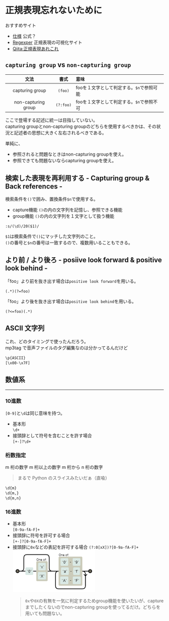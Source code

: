 # 正規表現忘れないために

おすすめサイト
- [仕様](https://www.regular-expressions.info/reference.html) 公式？
- [Regexper](https://regexper.com/) 正規表現の可視化サイト
- [Qiita:正規表現あれこれ](https://qiita.com/ikmiyabi/items/12d1127056cdf4f0eea5#%E3%82%AD%E3%83%A3%E3%83%97%E3%83%81%E3%83%A3%E3%81%97%E3%81%AA%E3%81%84%E6%8B%AC%E5%BC%A7)

## `capturing group` vs `non-capturing group`

|文法|書式|意味|
|:--:|:--:|:--|
|capturing group|`(foo)`|fooを１文字として判定する。`$n`で参照可能|
|non-capturing group|`(?:foo)`|fooを１文字として判定する。`$n`で参照不可|

ここで登場する記述に統一は目指していない。  
capturing groupとnon-capturing groupのどちらを使用するべきかは、その状況と記述者の思想に大きく左右されるべきである。

単純に、
- 参照されると問題なときはnon-capturing groupを使え。
- 参照できても問題ないならcapturing groupを使え。

## 検索した表現を再利用する - Capturing group & Back references -

検索条件を`()`で囲み、置換条件`$n`で使用する。

- capture機能 `()`の内の文字列を記憶し、参照できる機能
- group機能 `()`の内の文字列を１文字として扱う機能

```vim
:s/(\d)/20($1)/
```

`$1`は検索条件で`()`にマッチした文字列のこと。  
`()`の番号と`$n`の番号は一致するので、複数用いることもできる。


## より前 / より後ろ - posiive look forward & positive look behind -

「foo」より前を抜き出す場合は`positive look forward`を用いる。

```
(.*)(?=foo)
```

「foo」より後を抜き出す場合は`positive look behind`を用いる。

```
(?<=foo)(.*)
```

## ASCII 文字列

これ、どのタイミングで使ったんだろう。  
mp3tag で音声ファイルのタグ編集なのは分かってるんだけど

```
\p{ASCII}
[\x00-\x7F]
```

## 数値系
---

### 10進数

`[0-9]`と`\d`は同じ意味を持つ。

- 基本形  
  `\d+`
- 接頭辞として符号を含むことを許す場合  
  `[+-]?\d+`

### 桁数指定

m 桁の数字
m 桁以上の数字
m 桁から n 桁の数字

> まるで Python のスライスみたいだぁ（直喩）

```
\d{m}
\d{m,}
\d{m,n}
```

### 16進数

- 基本形  
  `[0-9a-fA-F]+`
- 接頭辞に符号を許可する場合  
  `[+-]?[0-9a-fA-F]+`
- 接頭辞に`0x`などの表記を許可する場合
  `(?:0[xX])?[0-9a-fA-F]+`  
  ![prefix](./img/prefix_0x.png)
  > `0x`や`0X`の有無を一気に判定するためgroup機能を使いたいが、captureまでしたくないのでnon-capturing groupを使ってるだけ。どちらを用いても問題ない。
  
